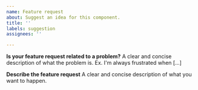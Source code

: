 ```yaml
---
name: Feature request
about: Suggest an idea for this component.
title: ''
labels: suggestion
assignees: ''

---
```


**Is your feature request related to a problem?**
A clear and concise description of what the problem is. Ex. I'm always frustrated when [...]

**Describe the feature request**
A clear and concise description of what you want to happen.

